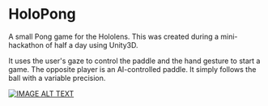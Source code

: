 # HoloPong

A small Pong game for the Hololens.
This was created during a mini-hackathon of half a day using Unity3D.

It uses the user's gaze to control the paddle and the hand gesture to start a game.
The opposite player is an AI-controlled paddle. It simply follows the ball with a variable precision.
       
[![IMAGE ALT TEXT](http://i.imgur.com/2hsYSzb.png)](https://youtu.be/V7G0aad1oZc "HoloPong")
